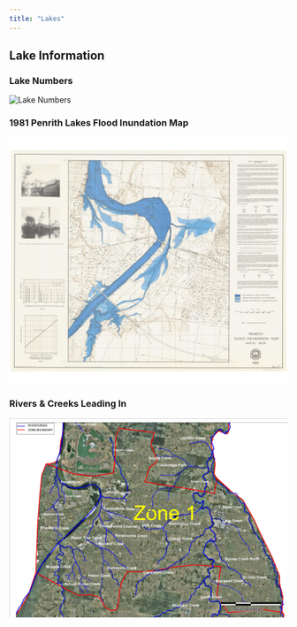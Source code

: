 ```yaml
---
title: "Lakes"
---
```


## Lake Information

### Lake Numbers
![Lake Numbers](./lake-numbers.png "Lake Numbers")

### 1981 Penrith Lakes Flood Inundation Map
![1981 Penrith Lakes Flood Inundation Map](./1981-penrith-flood-inundation-map.png "1981 Penrith Lakes Flood Inundation Map")

### Rivers & Creeks Leading In
![Rivers & Creeks Leading In](./rivers-creeks-boundaries.jpg "Rivers & Creeks Leading In")